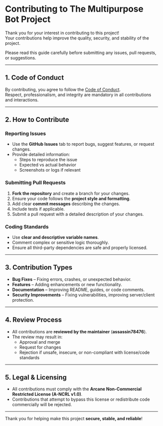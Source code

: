 # Contributing to The Multipurpose Bot Project

Thank you for your interest in contributing to this project!  
Your contributions help improve the quality, security, and stability of the project.  

Please read this guide carefully before submitting any issues, pull requests, or suggestions.

---

## 1. Code of Conduct
By contributing, you agree to follow the [Code of Conduct](https://github.com/assassin78476/MultiPurpose-V5-500-cmdsCODE_OF_CONDUCT.md).  
Respect, professionalism, and integrity are mandatory in all contributions and interactions.

---

## 2. How to Contribute

### Reporting Issues
- Use the **GitHub Issues** tab to report bugs, suggest features, or request changes.  
- Provide detailed information:
  - Steps to reproduce the issue  
  - Expected vs actual behavior  
  - Screenshots or logs if relevant  

### Submitting Pull Requests
1. **Fork the repository** and create a branch for your changes.
2. Ensure your code follows the **project style and formatting**.
3. Add clear **commit messages** describing the changes.
4. Include tests if applicable.
5. Submit a pull request with a detailed description of your changes.

### Coding Standards
- Use **clear and descriptive variable names**.
- Comment complex or sensitive logic thoroughly.
- Ensure all third-party dependencies are safe and properly licensed.

---

## 3. Contribution Types
- **Bug Fixes** – Fixing errors, crashes, or unexpected behavior.
- **Features** – Adding enhancements or new functionality.
- **Documentation** – Improving README, guides, or code comments.
- **Security Improvements** – Fixing vulnerabilities, improving server/client protection.

---

## 4. Review Process
- All contributions are **reviewed by the maintainer** (**assassin78476**).  
- The review may result in:
  - Approval and merge
  - Request for changes
  - Rejection if unsafe, insecure, or non-compliant with license/code standards

---

## 5. Legal & Licensing
- All contributions must comply with the **Arcane Non-Commercial Restricted License (A-NCRL v1.0)**.  
- Contributions that attempt to bypass this license or redistribute code commercially will be rejected.

---

Thank you for helping make this project **secure, stable, and reliable**!
